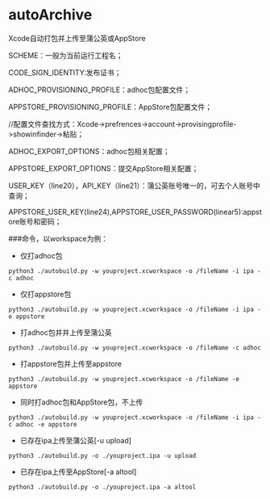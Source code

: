 # autoArchive
Xcode自动打包并上传至蒲公英或AppStore

SCHEME：一般为当前运行工程名；

CODE_SIGN_IDENTITY:发布证书；

ADHOC_PROVISIONING_PROFILE：adhoc包配置文件；

APPSTORE_PROVISIONING_PROFILE：AppStore包配置文件；

//配置文件查找方式：Xcode->prefrences->account->provisingprofile->showinfinder->粘贴；

ADHOC_EXPORT_OPTIONS：adhoc包相关配置；

APPSTORE_EXPORT_OPTIONS：提交AppStore相关配置；

USER_KEY（line20），API_KEY（line21）：蒲公英账号唯一的，可去个人账号中查询；

APPSTORE_USER_KEY(line24),APPSTORE_USER_PASSWORD(linear5):appstore账号和密码；
  

###命令，以workspace为例：
- 仅打adhoc包

```python3 ./autobuild.py -w youproject.xcworkspace -o /fileName -i ipa -c adhoc```

- 仅打appstore包

```python3 ./autobuild.py -w youproject.xcworkspace -o /fileName -i ipa -e appstore```

- 打adhoc包并并上传至蒲公英

```python3 ./autobuild.py -w youproject.xcworkspace -o /fileName -c adhoc```

- 打appstore包并上传至appstore

```python3 ./autobuild.py -w youproject.xcworkspace -o /fileName -e appstore```

- 同时打adhoc包和AppStore包，不上传

```python3 ./autobuild.py -w youproject.xcworkspace -o /fileName -i ipa -c adhoc -e appstore```

- 已存在ipa上传至蒲公英[-u upload]

```python3 ./autobuild.py -o ./youproject.ipa -u upload```

- 已存在ipa上传至AppStore[-a altool]

```python3 ./autobuild.py -o ./youproject.ipa -a altool```
